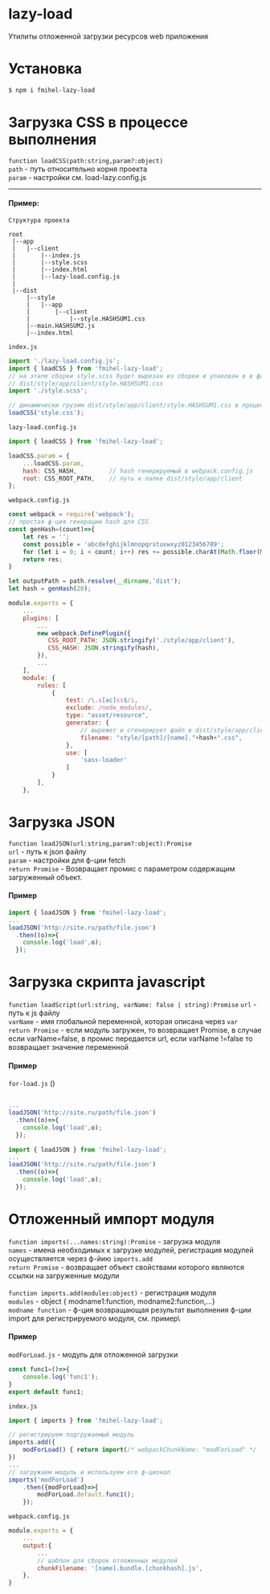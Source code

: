 # lazy-load
Утилиты отложенной загрузки ресурсов web приложения

# Установка 
```bash
$ npm i fmihel-lazy-load
```

# Загрузка CSS в процессе выполнения
```function loadCSS(path:string,param?:object)```\
`path` - путь относительно корня проекта\
`param` - настройки см. load-lazy.config.js

---
#### Пример:
`Структура проекта`
```
root
 |--app
 |   |--client
 |       |--index.js
 |       |--style.scss
 |       |--index.html
 |       |--lazy-load.config.js
 |
 |--dist
     |--style
     |   |--app
     |       |--client 
     |           |--style.HASHSUM1.css   
     |--main.HASHSUM2.js
     |--index.html
```

`index.js`
```js 
import './lazy-load.config.js';
import { loadCSS } from 'fmihel-lazy-load';
// на этапе сборки style.scss будет вырезан из сборки и упакован в в файл
// dist/style/app/client/style.HASHSUM1.css
import './style.scss'; 

// динамически грузим dist/style/app/client/style.HASHSUM1.css в процессе выполнения
loadCSS('style.css'); 

```


`lazy-load.config.js`
```js
import { loadCSS } from 'fmihel-lazy-load';

loadCSS.param = {
    ...loadCSS.param,
    hash: CSS_HASH,         // hash генерируемый в webpack.config.js
    root: CSS_ROOT_PATH,    // путь к папке dist/style/app/client
};
```


`webpack.config.js`
```js
const webpack = require('webpack');
// простая ф-ция генерации hash для CSS
const genHash=(count)=>{
    let res = '';
    const possible = 'abcdefghijklmnopqrstuvwxyz0123456789';
    for (let i = 0; i < count; i++) res += possible.charAt(Math.floor(Math.random() * possible.length));
    return res;
}

let outputPath = path.resolve(__dirname,'dist');
let hash = genHash(20);

module.exports = {
    ...
    plugins: [
        ...
        new webpack.DefinePlugin({
           CSS_ROOT_PATH: JSON.stringify('./style/app/client'),
           CSS_HASH: JSON.stringify(hash),
        }),
        ...        
    ],
    module: {
        rules: [
            {
                test: /\.s[ac]ss$/i,
                exclude: /node_modules/,
                type: "asset/resource",
                generator: {
                    // вырежет и сгенерирует файл в dist/style/app/client
                    filename: "style/[path]/[name]."+hash+".css", 
                },
                use: [
                    'sass-loader'           
                ]
            }
        ],
    },    

```

# Загрузка JSON
```function loadJSON(url:string,param?:object):Promise```\
`url` - путь к json файлу\
`param` - настройки для ф-ции fetch\
```return Promise``` -  Возвращает промис с параметром содержащим загруженный объект.

#### Пример
```js
import { loadJSON } from 'fmihel-lazy-load';
...
loadJSON('http://site.ru/path/file.json')
  .then((o)=>{
    console.log('load',o);
  });

```

# Загрузка скрипта javascript
```function loadScript(url:string, varName: false | string):Promise```
`url` - путь к js файлу\
`varName` - имя глобальной переменной, которая описана через  ```var```\
 ```return Promise``` - если модуль загружен, то возвращает Promise, в случае если varName=false, в промис передается url, 
 если varName !=false то возвращает значение переменной

#### Пример
`for-load.js` ()
```js

...
loadJSON('http://site.ru/path/file.json')
  .then((o)=>{
    console.log('load',o);
  });

```

```js
import { loadJSON } from 'fmihel-lazy-load';
...
loadJSON('http://site.ru/path/file.json')
  .then((o)=>{
    console.log('load',o);
  });

```


# Отложенный импорт модуля

```function imports(...names:string):Promise``` - загрузка модуля\
`names` - имена необходимых к загрузке модулей, регистрация модулей осуществляется через ф-йию ```imports.add```\
 ```return Promise``` - возвращает объект свойствами которого являются ссылки на загруженные модули\
\
```function imports.add(modules:object)``` - регистрация модуля\
`modules` - object { modname1:function, modname2:function,...}\
`modname function` - ф-ция возвращающая результат выполнения ф-ции import для регистрируемого модуля, см. пример\

#### Пример

`modForLoad.js` - модуль для отложенной загрузки
```js
const func1=()=>{
    console.log('func1');
}
export default func1;
```

`index.js` 
```js
import { imports } from 'fmihel-lazy-load';

// регистрируем подгружаемый модуль
imports.add({
    modForLoad() { return import(/* webpackChunkName: "modForLoad" */ './path/modForLoad').then((modForLoad) => ({ modForLoad })); },
})
...
// загружаем модуль и используем его ф-ционал
imports('modForLoad')
    .then({modForLoad}=>{
        modForLoad.default.func1();
    });
```

`webpack.config.js`
```js
module.exports = {
    ...
    output:{
        ...
        // шаблон для сборок отложенных модулей
        chunkFilename: '[name].bundle.[chunkhash].js',
    },
}
```


